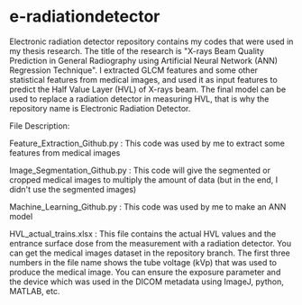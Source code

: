# e-radiationdetector
Electronic radiation detector repository contains my codes that were used in my thesis research. 
The title of the research is "X-rays Beam Quality Prediction in General Radiography using Artificial Neural Network (ANN) Regression Technique". 
I extracted GLCM features and some other statistical features from medical images, and used it as input features to predict the Half Value Layer (HVL) of X-rays beam. 
The final model can be used to replace a radiation detector in measuring HVL, that is why the repository name is Electronic Radiation Detector.

File Description:

Feature_Extraction_Github.py  : This code was used by me to extract some features from medical images

Image_Segmentation_Github.py  : This code will give the segmented or cropped medical images to multiply the amount of data (but in the end, I didn't use the segmented images)

Machine_Learning_Github.py    : This code was used by me to make an ANN model

HVL_actual_trains.xlsx        : This file contains the actual HVL values and the entrance surface dose from the measurement with a radiation detector. You can get the medical images dataset in the repository branch. The first three numbers in the file name shows the tube voltage (kVp) that was used to produce the medical image. You can ensure the exposure parameter and the device which was used in the DICOM metadata using ImageJ, python, MATLAB, etc.
